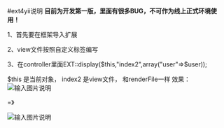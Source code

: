 #ext4yii说明
**目前为开发第一版，里面有很多BUG，不可作为线上正式环境使用！**

1、首先要在框架导入扩展

2、view文件按照自定义标签编写

3、在controller里面EXT::display($this,"index2",array("user"=>$user));

$this 是当前对象，
index2 是view文件，
和renderFile一样
效果：
![输入图片说明](http://git.oschina.net/uploads/images/2015/0720/212942_e8a50d3e_124841.jpeg "在这里输入图片标题")

=》

![输入图片说明](http://git.oschina.net/uploads/images/2015/0720/212957_cedf8cb4_124841.jpeg "在这里输入图片标题")
